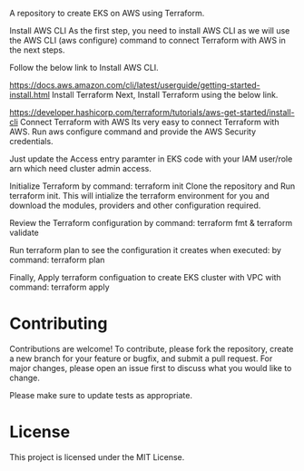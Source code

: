 A repository to create EKS on AWS using Terraform.

Install AWS CLI
As the first step, you need to install AWS CLI as we will use the AWS CLI (aws configure) command to connect Terraform with AWS in the next steps.

Follow the below link to Install AWS CLI.

https://docs.aws.amazon.com/cli/latest/userguide/getting-started-install.html
Install Terraform
Next, Install Terraform using the below link.

https://developer.hashicorp.com/terraform/tutorials/aws-get-started/install-cli
Connect Terraform with AWS
Its very easy to connect Terraform with AWS. Run aws configure command and provide the AWS Security credentials.

Just update the Access entry paramter in EKS code with your IAM user/role arn which need cluster admin access.

Initialize Terraform by command: terraform init
Clone the repository and Run terraform init. This will intialize the terraform environment for you and download the modules, providers and other configuration required.

Review the Terraform configuration by command: terraform fmt & terraform validate

Run terraform plan to see the configuration it creates when executed: by command: terraform plan

Finally, Apply terraform configuation to create EKS cluster with VPC with command: terraform apply


# Contributing
Contributions are welcome!
To contribute, please fork the repository, create a new branch for your feature or bugfix, and submit a pull request.
For major changes, please open an issue first to discuss what you would like to change.

Please make sure to update tests as appropriate.

# License
This project is licensed under the MIT License.